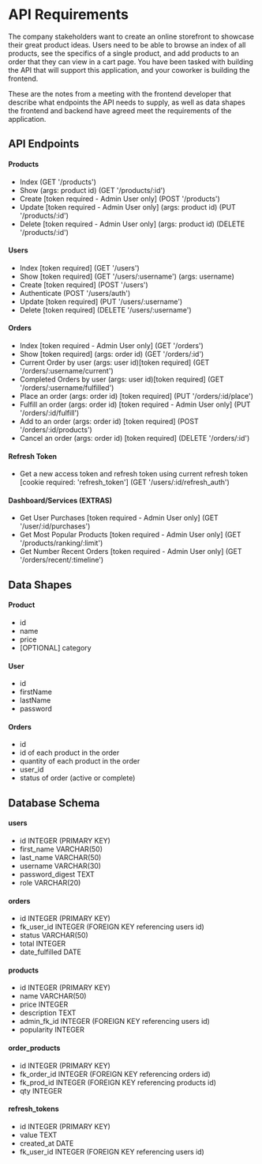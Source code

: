 # API Requirements
The company stakeholders want to create an online storefront to showcase their great product ideas. Users need to be able to browse an index of all products, see the specifics of a single product, and add products to an order that they can view in a cart page. You have been tasked with building the API that will support this application, and your coworker is building the frontend.

These are the notes from a meeting with the frontend developer that describe what endpoints the API needs to supply, as well as data shapes the frontend and backend have agreed meet the requirements of the application. 

## API Endpoints

#### Products
- Index (GET '/products')
- Show (args: product id) (GET '/products/:id')
- Create [token required - Admin User only] (POST '/products')
- Update [token required - Admin User only] (args: product id) (PUT '/products/:id')
- Delete [token required - Admin User only] (args: product id) (DELETE '/products/:id')

#### Users
- Index [token required] (GET '/users')
- Show [token required] (GET '/users/:username') (args: username)
- Create [token required] (POST '/users')
- Authenticate (POST '/users/auth')
- Update [token required] (PUT '/users/:username')
- Delete [token required] (DELETE '/users/:username')

#### Orders
- Index [token required - Admin User only] (GET '/orders')
- Show [token required] (args: order id) (GET '/orders/:id')
- Current Order by user (args: user id)[token required] (GET '/orders/:username/current')
- Completed Orders by user (args: user id)[token required] (GET '/orders/:username/fulfilled')
- Place an order (args: order id) [token required] (PUT '/orders/:id/place')
- Fulfill an order (args: order id) [token required - Admin User only] (PUT '/orders/:id/fulfill')
- Add to an order (args: order id) [token required] (POST '/orders/:id/products')
- Cancel an order (args: order id) [token required] (DELETE '/orders/:id')

#### Refresh Token
- Get a new access token and refresh token using current refresh token [cookie required: 'refresh_token'] (GET '/users/:id/refresh_auth')

#### Dashboard/Services (EXTRAS)
- Get User Purchases [token required - Admin User only] (GET '/user/:id/purchases')
- Get Most Popular Products [token required - Admin User only] (GET '/products/ranking/:limit')
- Get Number Recent Orders [token required - Admin User only] (GET '/orders/recent/:timeline')


## Data Shapes
#### Product
-  id
- name
- price
- [OPTIONAL] category

#### User
- id
- firstName
- lastName
- password

#### Orders
- id
- id of each product in the order
- quantity of each product in the order
- user_id
- status of order (active or complete)


## Database Schema

#### users
- id INTEGER (PRIMARY KEY)
- first_name VARCHAR(50)
- last_name VARCHAR(50)
- username VARCHAR(30)
- password_digest TEXT
- role VARCHAR(20)

#### orders
- id INTEGER (PRIMARY KEY)
- fk_user_id INTEGER  (FOREIGN KEY referencing users id)
- status VARCHAR(50)
- total INTEGER
- date_fulfilled DATE

#### products
- id INTEGER (PRIMARY KEY)
- name VARCHAR(50)
- price INTEGER
- description TEXT
- admin_fk_id INTEGER (FOREIGN KEY referencing users id)
- popularity INTEGER

#### order_products
- id INTEGER (PRIMARY KEY)
- fk_order_id INTEGER (FOREIGN KEY referencing orders id)
- fk_prod_id INTEGER (FOREIGN KEY referencing products id)
- qty INTEGER

#### refresh_tokens
- id INTEGER (PRIMARY KEY)
- value TEXT
- created_at DATE
- fk_user_id INTEGER (FOREIGN KEY referencing users id)